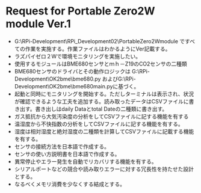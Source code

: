 # Request for Portable Zero2W module Ver.1
- G:\RPi-Development\RPi_Development02\PortableZero2Wmodule ですべての作業を実施する。作業ファイルはわかるようにVer記載する。
- ラズパイゼロ２Wで環境モニタリングを実施したい。
- 使用するモジュールはBME680センサとｍｈ－Z19のCO2センサの二種類
- BME680センサのドライバとその動作ロジックは G:\RPi-Development\OK2bme\bme680.py およびG:\RPi-Development\OK2bme\bme680main.pyに基づく。
- 起動と同時にモニタリングを開始する。ただしターミナルは表示され、状況が確認できるような工夫を追加する。読み取ったデータはCSVファイルに書き出す。書き出しはdaily Dataとtotal Dateの二種類に書き出す。
- ガス抵抗から大気汚染度の分析をしてCSVファイルに記する機能を有する
- 温湿度から不快指数の分析をしてCSVファイルに記する機能を有する。
- 湿度は相対湿度と絶対湿度の二種類を計算してCSVファイルに記載する機能を有する。
- センサの接続方法を日本語で作成する。
- センサの使い方説明書を日本語で作成する。
- 異常停止やエラー発生を自動でリカバリする機能を有する。
- シリアルポートなどの競合や読み取りエラーに対する冗長性を持たせた設計とする。
- なるべくメモリ消費を少なくする結成とする。